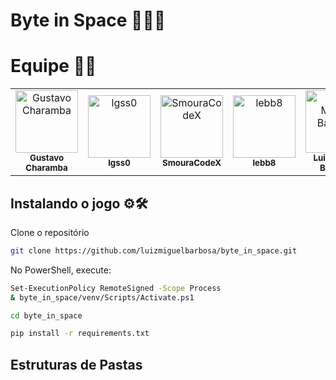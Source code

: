 # Byte in Space 🐶🚀💫

# Equipe 🧑‍💻
<table>
  <tr>
    <td align="center">
      <a href="https://github.com/gustavocharamba">
        <img src="https://avatars.githubusercontent.com/gustavocharamba" width="100px;" alt="Gustavo Charamba"/><br />
        <sub><b>Gustavo Charamba</b></sub>
      </a>
    </td>
    <td align="center">
      <a href="https://github.com/lgss0">
        <img src="https://avatars.githubusercontent.com/lgss0" width="100px;" alt="lgss0"/><br />
        <sub><b>lgss0</b></sub>
      </a>
    </td>
    <td align="center">
      <a href="https://github.com/SmouraCodeX">
        <img src="https://avatars.githubusercontent.com/SmouraCodeX" width="100px;" alt="SmouraCodeX"/><br />
        <sub><b>SmouraCodeX</b></sub>
      </a>
    </td>
    <td align="center">
      <a href="https://github.com/lebb8">
        <img src="https://avatars.githubusercontent.com/lebb8" width="100px;" alt="lebb8"/><br />
        <sub><b>lebb8</b></sub>
      </a>
    </td>
    <td align="center">
      <a href="https://github.com/luizmiguelbarbosa">
        <img src="https://avatars.githubusercontent.com/luizmiguelbarbosa" width="100px;" alt="Luiz Miguel Barbosa"/><br />
        <sub><b>Luiz Miguel Barbosa</b></sub>
      </a>
    </td>
  </tr>
</table>

## Instalando o jogo ⚙️🛠️

Clone o repositório
```bash
git clone https://github.com/luizmiguelbarbosa/byte_in_space.git
```
No PowerShell, execute:
```bash
Set-ExecutionPolicy RemoteSigned -Scope Process
& byte_in_space/venv/Scripts/Activate.ps1
```
```bash
cd byte_in_space
```
```bash
pip install -r requirements.txt
```
## Estruturas de Pastas



